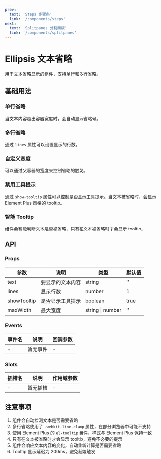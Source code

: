 ```yaml
---
prev: 
  text: 'Steps 步骤条'
  link: '/components/steps'
next: 
  text: 'Splitpanes 分割面板'
  link: '/components/splitpanes'
---
```


# Ellipsis 文本省略

用于文本省略显示的组件，支持单行和多行省略。

<AnchorNav />

## 基础用法

### 单行省略

当文本内容超出容器宽度时，会自动显示省略号。

<preview component_name="ellipsis/basic">
  <template #default>
    <EllipsisBasic />
  </template>
</preview>

### 多行省略

通过 `lines` 属性可以设置显示的行数。

<preview component_name="ellipsis/multiline">
  <template #default>
    <EllipsisMultiline />
  </template>
</preview>

### 自定义宽度

可以通过父容器的宽度来控制省略的触发。

<preview component_name="ellipsis/custom-width">
  <template #default>
    <EllipsisCustomWidth />
  </template>
</preview>

### 禁用工具提示

通过 `show-tooltip` 属性可以控制是否显示工具提示。当文本被省略时，会显示 Element Plus 风格的 tooltip。

<preview component_name="ellipsis/disable-tooltip">
  <template #default>
    <EllipsisDisableTooltip />
  </template>
</preview>

### 智能 Tooltip

组件会智能判断文本是否被省略，只有在文本被省略时才会显示 tooltip。

<preview component_name="ellipsis/smart-tooltip">
  <template #default>
    <EllipsisSmartTooltip />
  </template>
</preview>

## API

### Props

| 参数 | 说明 | 类型 | 默认值 |
| --- | --- | --- | --- |
| text | 要显示的文本内容 | string | '' |
| lines | 显示行数 | number | 1 |
| showTooltip | 是否显示工具提示 | boolean | true |
| maxWidth | 最大宽度 | string \| number | '' |

### Events

| 事件名 | 说明 | 回调参数 |
| --- | --- | --- |
| - | 暂无事件 | - |

### Slots

| 插槽名 | 说明 | 作用域参数 |
| --- | --- | --- |
| - | 暂无插槽 | - |

## 注意事项

1. 组件会自动检测文本是否需要省略
2. 多行省略使用了 `-webkit-line-clamp` 属性，在部分浏览器中可能不支持
3. 使用 Element Plus 的 `el-tooltip` 组件，样式与 Element Plus 保持一致
4. 只有在文本被省略时才会显示 tooltip，避免不必要的提示
5. 组件会响应文本内容的变化，自动重新计算是否需要省略
6. Tooltip 显示延迟为 200ms，避免频繁触发 